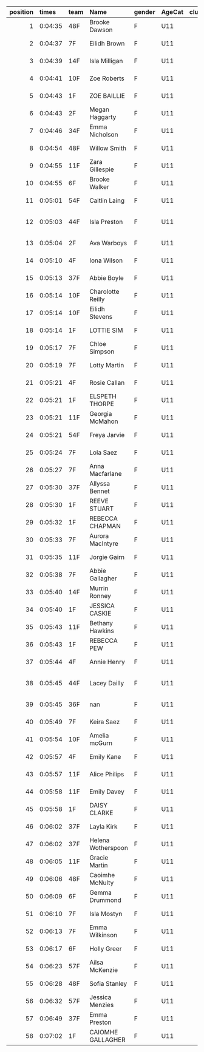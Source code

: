 |   position | times   | team   | Name               | gender   | AgeCat   |   clubnumber | Club name            | Website                                    |   finishPosition |
|-----------:|:--------|:-------|:-------------------|:---------|:---------|-------------:|:---------------------|:-------------------------------------------|-----------------:|
|          1 | 0:04:35 | 48F    | Brooke Dawson      | F        | U11      |           48 | Springburn Harriers  | https://www.springburnharriers.co.uk/      |                1 |
|          2 | 0:04:37 | 7F     | Eilidh Brown       | F        | U11      |            7 | Giffnock North AC    | https://www.giffnocknorth.co.uk/           |                2 |
|          3 | 0:04:39 | 14F    | Isla Milligan      | F        | U11      |           14 | Ayr Seaforth AC      | https://www.ayrseaforth.co.uk/             |                3 |
|          4 | 0:04:41 | 10F    | Zoe Roberts        | F        | U11      |           10 | Shettleston Harriers | http://shettlestonharriers.org.uk/         |                4 |
|          5 | 0:04:43 | 1F     | ZOE BAILLIE        | F        | U11      |            1 | East Kilbride AC     | http://www.ekac.org.uk/                    |                5 |
|          6 | 0:04:43 | 2F     | Megan Haggarty     | F        | U11      |            2 | Kilmarnock H&AC      | http://www.kilmarnockharriers.com/         |                6 |
|          7 | 0:04:46 | 34F    | Emma Nicholson     | F        | U11      |           34 | Kilbarchan AAC       | https://kilbarchanaac.org.uk/              |                7 |
|          8 | 0:04:54 | 48F    | Willow Smith       | F        | U11      |           48 | Springburn Harriers  | https://www.springburnharriers.co.uk/      |                8 |
|          9 | 0:04:55 | 11F    | Zara Gillespie     | F        | U11      |           11 | Airdrie Harriers     | http://airdrieharriers.org/                |                9 |
|         10 | 0:04:55 | 6F     | Brooke Walker      | F        | U11      |            6 | Cambuslang Harriers  | https://cambuslangharriers.org/            |               10 |
|         11 | 0:05:01 | 54F    | Caitlin Laing      | F        | U11      |           54 | VP-Glasgow           | https://www.vp-glasgow.com                 |               11 |
|         12 | 0:05:03 | 44F    | Isla Preston       | F        | U11      |           44 | North Ayrshire AAC   | https://naathletics.co.uk/                 |               12 |
|         13 | 0:05:04 | 2F     | Ava Warboys        | F        | U11      |            2 | Kilmarnock H&AC      | http://www.kilmarnockharriers.com/         |               13 |
|         14 | 0:05:10 | 4F     | Iona Wilson        | F        | U11      |            4 | Inverclyde AC        | https://www.inverclydeac.org/              |               14 |
|         15 | 0:05:13 | 37F    | Abbie Boyle        | F        | U11      |           37 | Law & District AAC   | http://www.lawaac.co.uk/                   |               15 |
|         16 | 0:05:14 | 10F    | Charolotte Reilly  | F        | U11      |           10 | Shettleston Harriers | http://shettlestonharriers.org.uk/         |               16 |
|         17 | 0:05:14 | 10F    | Eilidh Stevens     | F        | U11      |           10 | Shettleston Harriers | http://shettlestonharriers.org.uk/         |               17 |
|         18 | 0:05:14 | 1F     | LOTTIE SIM         | F        | U11      |            1 | East Kilbride AC     | http://www.ekac.org.uk/                    |               18 |
|         19 | 0:05:17 | 7F     | Chloe Simpson      | F        | U11      |            7 | Giffnock North AC    | https://www.giffnocknorth.co.uk/           |               19 |
|         20 | 0:05:19 | 7F     | Lotty Martin       | F        | U11      |            7 | Giffnock North AC    | https://www.giffnocknorth.co.uk/           |               20 |
|         21 | 0:05:21 | 4F     | Rosie Callan       | F        | U11      |            4 | Inverclyde AC        | https://www.inverclydeac.org/              |               21 |
|         22 | 0:05:21 | 1F     | ELSPETH THORPE     | F        | U11      |            1 | East Kilbride AC     | http://www.ekac.org.uk/                    |               22 |
|         23 | 0:05:21 | 11F    | Georgia McMahon    | F        | U11      |           11 | Airdrie Harriers     | http://airdrieharriers.org/                |               23 |
|         24 | 0:05:21 | 54F    | Freya Jarvie       | F        | U11      |           54 | VP-Glasgow           | https://www.vp-glasgow.com                 |               24 |
|         25 | 0:05:24 | 7F     | Lola Saez          | F        | U11      |            7 | Giffnock North AC    | https://www.giffnocknorth.co.uk/           |               25 |
|         26 | 0:05:27 | 7F     | Anna Macfarlane    | F        | U11      |            7 | Giffnock North AC    | https://www.giffnocknorth.co.uk/           |               26 |
|         27 | 0:05:30 | 37F    | Allyssa Bennet     | F        | U11      |           37 | Law & District AAC   | http://www.lawaac.co.uk/                   |               27 |
|         28 | 0:05:30 | 1F     | REEVE STUART       | F        | U11      |            1 | East Kilbride AC     | http://www.ekac.org.uk/                    |               28 |
|         29 | 0:05:32 | 1F     | REBECCA CHAPMAN    | F        | U11      |            1 | East Kilbride AC     | http://www.ekac.org.uk/                    |               29 |
|         30 | 0:05:33 | 7F     | Aurora MacIntyre   | F        | U11      |            7 | Giffnock North AC    | https://www.giffnocknorth.co.uk/           |               30 |
|         31 | 0:05:35 | 11F    | Jorgie Gairn       | F        | U11      |           11 | Airdrie Harriers     | http://airdrieharriers.org/                |               31 |
|         32 | 0:05:38 | 7F     | Abbie Gallagher    | F        | U11      |            7 | Giffnock North AC    | https://www.giffnocknorth.co.uk/           |               32 |
|         33 | 0:05:40 | 14F    | Murrin Ronney      | F        | U11      |           14 | Ayr Seaforth AC      | https://www.ayrseaforth.co.uk/             |               33 |
|         34 | 0:05:40 | 1F     | JESSICA CASKIE     | F        | U11      |            1 | East Kilbride AC     | http://www.ekac.org.uk/                    |               34 |
|         35 | 0:05:43 | 11F    | Bethany Hawkins    | F        | U11      |           11 | Airdrie Harriers     | http://airdrieharriers.org/                |               35 |
|         36 | 0:05:43 | 1F     | REBECCA PEW        | F        | U11      |            1 | East Kilbride AC     | http://www.ekac.org.uk/                    |               36 |
|         37 | 0:05:44 | 4F     | Annie Henry        | F        | U11      |            4 | Inverclyde AC        | https://www.inverclydeac.org/              |               37 |
|         38 | 0:05:45 | 44F    | Lacey Dailly       | F        | U11      |           44 | North Ayrshire AAC   | https://naathletics.co.uk/                 |               38 |
|         39 | 0:05:45 | 36F    | nan                | F        | U11      |           36 | Larkhall YMCA        | https://www.facebook.com/larkhallharriers/ |               39 |
|         40 | 0:05:49 | 7F     | Keira Saez         | F        | U11      |            7 | Giffnock North AC    | https://www.giffnocknorth.co.uk/           |               40 |
|         41 | 0:05:54 | 10F    | Amelia mcGurn      | F        | U11      |           10 | Shettleston Harriers | http://shettlestonharriers.org.uk/         |               41 |
|         42 | 0:05:57 | 4F     | Emily Kane         | F        | U11      |            4 | Inverclyde AC        | https://www.inverclydeac.org/              |               42 |
|         43 | 0:05:57 | 11F    | Alice Philips      | F        | U11      |           11 | Airdrie Harriers     | http://airdrieharriers.org/                |               43 |
|         44 | 0:05:58 | 11F    | Emily Davey        | F        | U11      |           11 | Airdrie Harriers     | http://airdrieharriers.org/                |               44 |
|         45 | 0:05:58 | 1F     | DAISY CLARKE       | F        | U11      |            1 | East Kilbride AC     | http://www.ekac.org.uk/                    |               45 |
|         46 | 0:06:02 | 37F    | Layla Kirk         | F        | U11      |           37 | Law & District AAC   | http://www.lawaac.co.uk/                   |               46 |
|         47 | 0:06:02 | 37F    | Helena Wotherspoon | F        | U11      |           37 | Law & District AAC   | http://www.lawaac.co.uk/                   |               47 |
|         48 | 0:06:05 | 11F    | Gracie Martin      | F        | U11      |           11 | Airdrie Harriers     | http://airdrieharriers.org/                |               48 |
|         49 | 0:06:06 | 48F    | Caoimhe McNulty    | F        | U11      |           48 | Springburn Harriers  | https://www.springburnharriers.co.uk/      |               49 |
|         50 | 0:06:09 | 6F     | Gemma Drummond     | F        | U11      |            6 | Cambuslang Harriers  | https://cambuslangharriers.org/            |               50 |
|         51 | 0:06:10 | 7F     | Isla Mostyn        | F        | U11      |            7 | Giffnock North AC    | https://www.giffnocknorth.co.uk/           |               51 |
|         52 | 0:06:13 | 7F     | Emma Wilkinson     | F        | U11      |            7 | Giffnock North AC    | https://www.giffnocknorth.co.uk/           |               52 |
|         53 | 0:06:17 | 6F     | Holly Greer        | F        | U11      |            6 | Cambuslang Harriers  | https://cambuslangharriers.org/            |               53 |
|         54 | 0:06:23 | 57F    | Ailsa McKenzie     | F        | U11      |           57 | Whitemoss AAC        | https://whitemossaac.co.uk/                |               54 |
|         55 | 0:06:28 | 48F    | Sofia Stanley      | F        | U11      |           48 | Springburn Harriers  | https://www.springburnharriers.co.uk/      |               55 |
|         56 | 0:06:32 | 57F    | Jessica Menzies    | F        | U11      |           57 | Whitemoss AAC        | https://whitemossaac.co.uk/                |               56 |
|         57 | 0:06:49 | 37F    | Emma Preston       | F        | U11      |           37 | Law & District AAC   | http://www.lawaac.co.uk/                   |               57 |
|         58 | 0:07:02 | 1F     | CAIOMHE GALLAGHER  | F        | U11      |            1 | East Kilbride AC     | http://www.ekac.org.uk/                    |               58 |